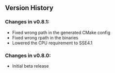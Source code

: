 Version History
---------------

### Changes in v0.8.1:

-   Fixed wrong path in the generated CMake config
-   Fixed wrong rpath in the binaries
-   Lowered the CPU requirement to SSE4.1

### Changes in v0.8.0:

-   Initial beta release
